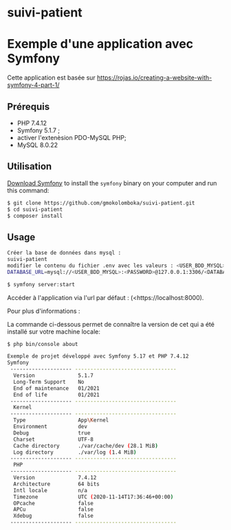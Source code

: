 # suivi-patient

Exemple d'une application avec Symfony
========================

Cette application est basée sur  https://rojas.io/creating-a-website-with-symfony-4-part-1/

Prérequis
------------

  * PHP 7.4.12 
  * Symfony 5.1.7 ;
  * activer l'extenèsion PDO-MySQL PHP;
  * MySQL 8.0.22

Utilisation 
------------

[Download Symfony][4] to install the `symfony` binary on your computer and run
this command:

```bash
$ git clone https://github.com/gmokolomboka/suivi-patient.git
$ cd suivi-patient
$ composer install
```

Usage
-----
```bash
Créer la base de données dans mysql : 
suivi-patient 
modifier le contenu du fichier .env avec les valeurs : <USER_BDD_MYSQL>, <PASSWORD>, <DATABASE_NAME>
DATABASE_URL=mysql://<USER_BDD_MYSQL>:<PASSWORD>@127.0.0.1:3306/<DATABASE_NAME>?serverVersion=8.0.22
```
```bash
$ symfony server:start
```

Accéder à l'application via l'url par défaut : (<https://localhost:8000).


Pour plus d'informations :

[1]: https://symfony.com/doc/current/best_practices.html
[2]: https://symfony.com/doc/current/reference/requirements.html
[3]: https://symfony.com/doc/current/cookbook/configuration/web_server_configuration.html
[4]: https://symfony.com/download


La commande ci-dessous permet de connaître la version de cet qui a été installé sur votre machine locale:
```bash
$ php bin/console about
```

```bash
Exemple de projet développé avec Symfony 5.17 et PHP 7.4.12
Symfony
 -------------------- ---------------------------------
  Version              5.1.7
  Long-Term Support    No
  End of maintenance   01/2021
  End of life          01/2021
 -------------------- ---------------------------------
  Kernel
 -------------------- ---------------------------------
  Type                 App\Kernel
  Environment          dev
  Debug                true
  Charset              UTF-8
  Cache directory      ./var/cache/dev (28.1 MiB)
  Log directory        ./var/log (1.4 MiB)
 -------------------- ---------------------------------
  PHP
 -------------------- ---------------------------------
  Version              7.4.12
  Architecture         64 bits
  Intl locale          n/a
  Timezone             UTC (2020-11-14T17:36:46+00:00)
  OPcache              false
  APCu                 false
  Xdebug               false
 -------------------- ---------------------------------
 ```
